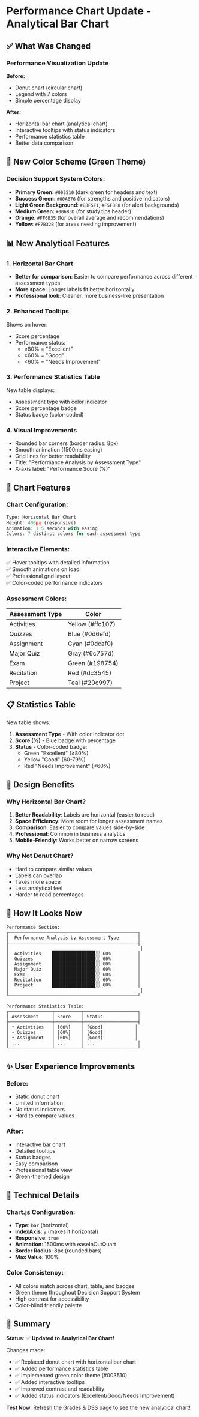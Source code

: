 # Performance Chart Update - Analytical Bar Chart

## ✅ What Was Changed

### **Performance Visualization Update**

**Before:**
- Donut chart (circular chart)
- Legend with 7 colors
- Simple percentage display

**After:**
- Horizontal bar chart (analytical chart)
- Interactive tooltips with status indicators
- Performance statistics table
- Better data comparison

## 🎨 New Color Scheme (Green Theme)

### Decision Support System Colors:
- **Primary Green**: `#003510` (dark green for headers and text)
- **Success Green**: `#00A676` (for strengths and positive indicators)
- **Light Green Background**: `#E8F5F1`, `#F5FBF8` (for alert backgrounds)
- **Medium Green**: `#006B3D` (for study tips header)
- **Orange**: `#FF6B35` (for overall average and recommendations)
- **Yellow**: `#F7B32B` (for areas needing improvement)

## 📊 New Analytical Features

### 1. **Horizontal Bar Chart**
- **Better for comparison**: Easier to compare performance across different assessment types
- **More space**: Longer labels fit better horizontally
- **Professional look**: Cleaner, more business-like presentation

### 2. **Enhanced Tooltips**
Shows on hover:
- Score percentage
- Performance status:
  - ≥80% = "Excellent"
  - ≥60% = "Good"
  - <60% = "Needs Improvement"

### 3. **Performance Statistics Table**
New table displays:
- Assessment type with color indicator
- Score percentage badge
- Status badge (color-coded)

### 4. **Visual Improvements**
- Rounded bar corners (border radius: 8px)
- Smooth animation (1500ms easing)
- Grid lines for better readability
- Title: "Performance Analysis by Assessment Type"
- X-axis label: "Performance Score (%)"

## 🎯 Chart Features

### **Chart Configuration:**
```javascript
Type: Horizontal Bar Chart
Height: 400px (responsive)
Animation: 1.5 seconds with easing
Colors: 7 distinct colors for each assessment type
```

### **Interactive Elements:**
✅ Hover tooltips with detailed information  
✅ Smooth animations on load  
✅ Professional grid layout  
✅ Color-coded performance indicators  

### **Assessment Colors:**
| Assessment Type | Color |
|----------------|-------|
| Activities | Yellow (#ffc107) |
| Quizzes | Blue (#0d6efd) |
| Assignment | Cyan (#0dcaf0) |
| Major Quiz | Gray (#6c757d) |
| Exam | Green (#198754) |
| Recitation | Red (#dc3545) |
| Project | Teal (#20c997) |

## 📋 Statistics Table

New table shows:
1. **Assessment Type** - With color indicator dot
2. **Score (%)** - Blue badge with percentage
3. **Status** - Color-coded badge:
   - Green "Excellent" (≥80%)
   - Yellow "Good" (60-79%)
   - Red "Needs Improvement" (<60%)

## 🎨 Design Benefits

### Why Horizontal Bar Chart?
1. **Better Readability**: Labels are horizontal (easier to read)
2. **Space Efficiency**: More room for longer assessment names
3. **Comparison**: Easier to compare values side-by-side
4. **Professional**: Common in business analytics
5. **Mobile-Friendly**: Works better on narrow screens

### Why Not Donut Chart?
- Hard to compare similar values
- Labels can overlap
- Takes more space
- Less analytical feel
- Harder to read percentages

## 🚀 How It Looks Now

```
Performance Section:
┌────────────────────────────────────────────────┐
│  Performance Analysis by Assessment Type       │
├────────────────────────────────────────────────┤
│                                                 │
│  Activities    ████████████████░░ 60%          │
│  Quizzes       ████████████████░░ 60%          │
│  Assignment    ████████████████░░ 60%          │
│  Major Quiz    ████████████████░░ 60%          │
│  Exam          ████████████████░░ 60%          │
│  Recitation    ████████████████░░ 60%          │
│  Project       ████████████████░░ 60%          │
│                                                 │
└────────────────────────────────────────────────┘

Performance Statistics Table:
┌────────────────┬──────────┬────────────────────┐
│ Assessment     │ Score    │ Status             │
├────────────────┼──────────┼────────────────────┤
│ • Activities   │ [60%]    │ [Good]            │
│ • Quizzes      │ [60%]    │ [Good]            │
│ • Assignment   │ [60%]    │ [Good]            │
│ ...            │ ...      │ ...                │
└────────────────┴──────────┴────────────────────┘
```

## ✨ User Experience Improvements

### Before:
- Static donut chart
- Limited information
- No status indicators
- Hard to compare values

### After:
- Interactive bar chart
- Detailed tooltips
- Status badges
- Easy comparison
- Professional table view
- Green-themed design

## 🎯 Technical Details

### Chart.js Configuration:
- **Type**: `bar` (horizontal)
- **indexAxis**: `y` (makes it horizontal)
- **Responsive**: `true`
- **Animation**: 1500ms with easeInOutQuart
- **Border Radius**: 8px (rounded bars)
- **Max Value**: 100%

### Color Consistency:
- All colors match across chart, table, and badges
- Green theme throughout Decision Support System
- High contrast for accessibility
- Color-blind friendly palette

## 📝 Summary

**Status**: ✅ **Updated to Analytical Bar Chart!**

Changes made:
- ✅ Replaced donut chart with horizontal bar chart
- ✅ Added performance statistics table
- ✅ Implemented green color theme (#003510)
- ✅ Added interactive tooltips
- ✅ Improved contrast and readability
- ✅ Added status indicators (Excellent/Good/Needs Improvement)

**Test Now**: Refresh the Grades & DSS page to see the new analytical chart!
